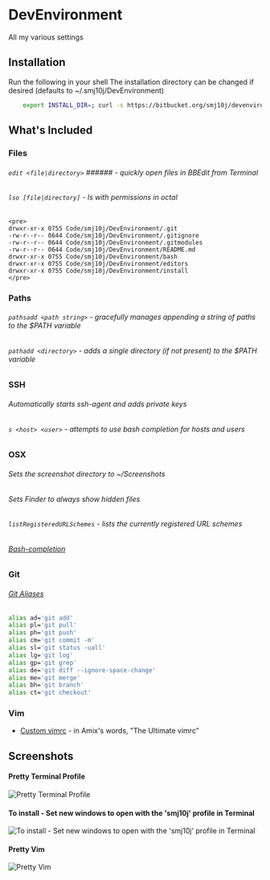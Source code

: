 DevEnvironment
==============

All my various settings



Installation
------------

Run the following in your shell
The installation directory can be changed if desired (defaults to ~/.smj10j/DevEnvironment)
```bash 
	export INSTALL_DIR=; curl -s https://bitbucket.org/smj10j/devenvironment/raw/master/install/install.sh | /bin/bash && exit 0
```



What's Included
---------------

### Files
###### `edit <file|directory>` ###### - quickly open files in BBEdit from Terminal
###### `lso [file|directory]` - ls with permissions in octal
	<pre>
	drwxr-xr-x 0755 Code/smj10j/DevEnvironment/.git
	-rw-r--r-- 0644 Code/smj10j/DevEnvironment/.gitignore
	-rw-r--r-- 0644 Code/smj10j/DevEnvironment/.gitmodules
	-rw-r--r-- 0644 Code/smj10j/DevEnvironment/README.md
	drwxr-xr-x 0755 Code/smj10j/DevEnvironment/bash
	drwxr-xr-x 0755 Code/smj10j/DevEnvironment/editors
	drwxr-xr-x 0755 Code/smj10j/DevEnvironment/install
	</pre>
	
	
### Paths
###### `pathsadd <path string>` - gracefully manages appending a string of paths to the $PATH variable
###### `pathadd <directory>` - adds a single directory (if not present) to the $PATH variable
		
		
### SSH
###### Automatically starts ssh-agent and adds private keys
###### `s <host> <user>` - attempts to use bash completion for hosts and users


### OSX 
###### Sets the screenshot directory to  ~/Screenshots
###### Sets Finder to always show hidden files
###### `listRegisteredURLSchemes` - lists the currently registered URL schemes
###### [Bash-completion](http://trac.macports.org/wiki/howto/bash-completion)

### Git
###### [Git Aliases](http://www.jperla.com/blog/post/teach-yourself-git-in-2-minutes)
```bash
alias ad='git add'
alias pl='git pull'
alias ph='git push'
alias cm='git commit -m'
alias sl='git status -uall'
alias lg='git log'
alias gp='git grep'
alias de='git diff --ignore-space-change'
alias me='git merge'
alias bh='git branch'
alias ct='git checkout'
```

### Vim
- [Custom vimrc](https://github.com/amix/vimrc) - in Amix's words, "The Ultimate vimrc"
		



Screenshots
-----------

#### Pretty Terminal Profile
![Pretty Terminal Profile](https://raw.github.com/smj10j/DevEnvironment/master/screenshots/Pretty-Terminal.png "Pretty Terminal")

#### To install - Set new windows to open with the 'smj10j' profile in Terminal
![To install - Set new windows to open with the 'smj10j' profile in Terminal](https://raw.github.com/smj10j/DevEnvironment/master/screenshots/Set-Terminal-Profile.png "Set Terminal Profile")

#### Pretty Vim
![Pretty Vim](https://raw.github.com/smj10j/DevEnvironment/master/screenshots/Pretty-Vim.png "Pretty Vim")
		

		
		
		
		
		